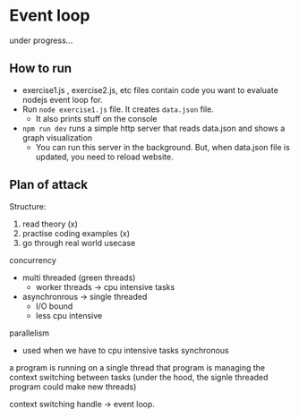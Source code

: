 # Event loop
under progress...

## How to run
- exercise1.js , exercise2.js, etc files contain code you want
to evaluate nodejs event loop for.
- Run `node exercise1.js` file. It creates `data.json` file.
    - It also prints stuff on the console
- `npm run dev` runs a simple http server that reads data.json and shows a graph visualization
    - You can run this server in the background. But, when data.json file is updated, you need to reload website.

## Plan of attack
Structure:
1. read theory (x)
2. practise coding examples (x)
3. go through real world usecase


concurrency
- multi threaded (green threads)
  - worker threads -> cpu intensive tasks
- asynchronrous -> single threaded
  - I/O bound 
  - less cpu intensive

parallelism
- used when we have to cpu intensive tasks
synchronous


a program is running on a single thread 
that program is managing the context switching between tasks
(under the hood, the signle threaded program could make new threads)

context switching handle -> event loop. 
